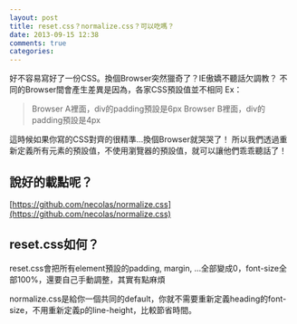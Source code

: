 ```yaml
---
layout: post
title: reset.css？normalize.css？可以吃嗎？
date: 2013-09-15 12:38
comments: true
categories:
---
```

好不容易寫好了一份CSS。換個Browser突然獵奇了？IE傲嬌不聽話欠調教？
不同的Browser間會產生差異是因為，各家CSS預設值並不相同
Ex：

> Browser A裡面，div的padding預設是6px
> Browser B裡面，div的padding預設是4px

這時候如果你寫的CSS對齊的很精準...換個Browser就哭哭了！
所以我們透過重新定義所有元素的預設值，不使用瀏覽器的預設值，就可以讓他們乖乖聽話了！

## 說好的載點呢？

[https://github.com/necolas/normalize.css](https://github.com/necolas/normalize.css)

## reset.css如何？

reset.css會把所有element預設的padding, margin, ...全部變成0，font-size全部100%，還要自己手動調整，其實有點麻煩

normalize.css是給你一個共同的default，你就不需要重新定義heading的font-size，不用重新定義p的line-height，比較節省時間。
